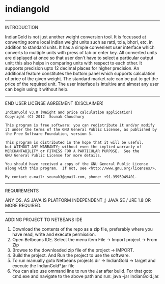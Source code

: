 # indiangold
_____________________________________________________
INTRODUCTION

IndianGold is not just another weight conversion tool. It is focussed at converting some local indian weight units such as ratti, tola, bhori, etc. in addition to standard units. It has a simple convenient user interface which converts to multiple units with press of tab or enter key. All converted units are displayed at once so that user don't have to select a particular output unit; this also helps in comparing units with respect to each other. It supports precision upto 12 decimal places for higher precision. An additional feature constitutes the bottom panel which supports calculation of price of the given weight. The standard market rate can be put to get the price of the required unit. The user interface is intuitive and almost any user can begin using it without help.

_____________________________________________________
END USER LICENSE AGREEMENT (DISCLAIMER)

    IndianGold v3.0 (Weight and price calculation application)
    Copyright (C) 2012  Sounak Choudhury

    This program is free software: you can redistribute it and/or modify
    it under the terms of the GNU General Public License, as published by
    the Free Software Foundation, version 3.

    This program is distributed in the hope that it will be useful,
    but WITHOUT ANY WARRANTY; without even the implied warranty of
    MERCHANTABILITY or FITNESS FOR A PARTICULAR PURPOSE.  See the
    GNU General Public License for more details.

    You should have received a copy of the GNU General Public License
    along with this program.  If not, see <http://www.gnu.org/licenses/>.

    My contact e-mail: sounak3@gmail.com, phone: +91-9595949401.

_____________________________________________________
REQUIREMENTS

ANY OS. AS JAVA IS PLATFORM INDEPENDENT ;)
JAVA SE / JRE 1.8 OR MORE REQUIRED.

_____________________________________________________
ADDING PROJECT TO NETBEANS IDE

1. Download the contents of the repo as a zip file, preferably where you have read, write and execute permission.
2. Open Betbeans IDE. Select the menu item File -> Import project -> From Zip
3. Browse to the downloaded zip file of the project -> IMPORT.
4. Build the project. And Run the project to use the software.
5. To run manually goto Netbeans projects dir -> IndianGold -> target and execute the IndianGold*.jar file
5. You can also use ommand line to run the Jar after build. For that goto cmd.exe and navigate to the above path and run: java -jar IndianGold.jar.
